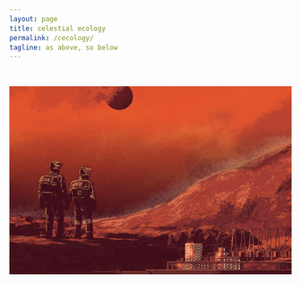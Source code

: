 ```yaml
---
layout: page
title: celestial ecology
permalink: /cecology/
tagline: as above, so below
---
```

<br>

![celestial_ecology](/media/celestial.jpg)

